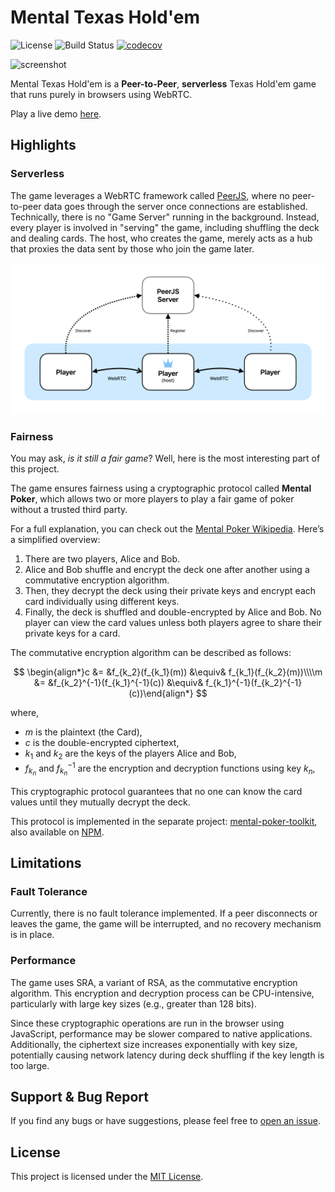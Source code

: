 # Mental Texas Hold'em

![License](https://img.shields.io/github/license/predatorray/mental-texas-holdem)
![Build Status](https://img.shields.io/github/actions/workflow/status/predatorray/mental-texas-holdem/ci.yml?branch=master)
[![codecov](https://codecov.io/github/predatorray/mental-texas-holdem/graph/badge.svg?token=WM14oj4huI)](https://codecov.io/github/predatorray/mental-texas-holdem)

![screenshot](https://github.com/predatorray/mental-texas-holdem/blob/assets/screenshot.png?raw=true)

Mental Texas Hold'em is a **Peer-to-Peer**, **serverless** Texas Hold'em game that runs purely in browsers using WebRTC.

Play a live demo [here](https://www.predatorray.me/mental-texas-holdem/).

## Highlights

### Serverless

The game leverages a WebRTC framework called [PeerJS](https://peerjs.com),
where no peer-to-peer data goes through the server once connections are established.
Technically, there is no "Game Server" running in the background.
Instead, every player is involved in "serving" the game,
including shuffling the deck and dealing cards.
The host, who creates the game, merely acts as a hub that proxies the data sent by those
who join the game later.

![serverless](https://github.com/predatorray/mental-texas-holdem/blob/assets/serverless-diagram.png?raw=true)

### Fairness

You may ask, *is it still a fair game*? Well, here is the most interesting part of this project.

The game ensures fairness using a cryptographic protocol called **Mental Poker**,
which allows two or more players to play a fair game of poker without a trusted third party.

For a full explanation, you can check out the [Mental Poker Wikipedia](https://en.wikipedia.org/wiki/Mental_poker).
Here’s a simplified overview:

1. There are two players, Alice and Bob.
2. Alice and Bob shuffle and encrypt the deck one after another using a commutative encryption algorithm.
3. Then, they decrypt the deck using their private keys and encrypt each card individually using different keys.
4. Finally, the deck is shuffled and double-encrypted by Alice and Bob.
   No player can view the card values unless both players agree to share their private keys for a card.

The commutative encryption algorithm can be described as follows:

$$
\begin{align*}c &= &f_{k_2}(f_{k_1}(m)) &\equiv& f_{k_1}(f_{k_2}(m))\\\\m &= &f_{k_2}^{-1}(f_{k_1}^{-1}(c)) &\equiv& f_{k_1}^{-1}(f_{k_2}^{-1}(c))\end{align*}
$$

where,
- $m$ is the plaintext (the Card),
- $c$ is the double-encrypted ciphertext,
- $k_1$ and $k_2$ are the keys of the players Alice and Bob,
- $f_{k_n}$ and $f_{k_n}^{-1}$ are the encryption and decryption functions using key $k_n$,

This cryptographic protocol guarantees that no one can know the card values until they mutually decrypt the deck.

This protocol is implemented in the separate project: [mental-poker-toolkit](https://github.com/predatorray/mental-poker-toolkit),
also available on [NPM](https://www.npmjs.com/package/mental-poker-toolkit).

## Limitations

### Fault Tolerance

Currently, there is no fault tolerance implemented. If a peer disconnects or leaves the game,
the game will be interrupted, and no recovery mechanism is in place.

### Performance

The game uses SRA, a variant of RSA, as the commutative encryption algorithm.
This encryption and decryption process can be CPU-intensive, particularly with large key sizes
(e.g., greater than 128 bits).

Since these cryptographic operations are run in the browser using JavaScript,
performance may be slower compared to native applications.
Additionally, the ciphertext size increases exponentially with key size,
potentially causing network latency during deck shuffling if the key length is too large.

## Support & Bug Report

If you find any bugs or have suggestions, please feel free to [open an issue](https://github.com/predatorray/mental-texas-holdem/issues/new).

## License

This project is licensed under the [MIT License](LICENSE).
